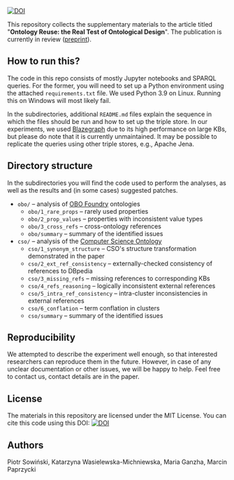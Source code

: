 [![DOI](https://zenodo.org/badge/DOI/10.5281/zenodo.6108108.svg)](https://doi.org/10.5281/zenodo.6108108)

This repository collects the supplementary materials to the article titled "**Ontology Reuse: the Real Test of Ontological Design**". The publication is currently in review ([preprint](https://arxiv.org/abs/2205.02892)).

## How to run this?
The code in this repo consists of mostly Jupyter notebooks and SPARQL queries. For the former, you will need to set up a Python environment using the attached `requirements.txt` file. We used Python 3.9 on Linux. Running this on Windows will most likely fail.

In the subdirectories, additional `README.md` files explain the sequence in which the files should be run and how to set up the triple store. In our experiments, we used [Blazegraph](https://blazegraph.com/) due to its high performance on large KBs, but please do note that it is currently unmaintained. It may be possible to replicate the queries using other triple stores, e.g., Apache Jena.

## Directory structure
In the subdirectories you will find the code used to perform the analyses, as well as the results and (in some cases) suggested patches.

- `obo/` – analysis of [OBO Foundry](https://obofoundry.org/) ontologies
    - `obo/1_rare_props` – rarely used properties
    - `obo/2_prop_values` – properties with inconsistent value types
    - `obo/3_cross_refs` – cross-ontology references
    - `obo/summary` – summary of the identified issues
- `cso/` – analysis of the [Computer Science Ontology](https://cso.kmi.open.ac.uk/home)
    - `cso/1_synonym_structure` – CSO's structure transformation demonstrated in the paper
    - `cso/2_ext_ref_consistency` – externally-checked consistency of references to DBpedia
    - `cso/3_missing_refs` – missing references to corresponding KBs
    - `cso/4_refs_reasoning` – logically inconsistent external references
    - `cso/5_intra_ref_consistency` – intra-cluster inconsistencies in external references
    - `cso/6_conflation` – term conflation in clusters
    - `cso/summary` – summary of the identified issues

## Reproducibility
We attempted to describe the experiment well enough, so that interested researchers can reproduce them in the future. However, in case of any unclear documentation or other issues, we will be happy to help. Feel free to contact us, contact details are in the paper.

## License
The materials in this repository are licensed under the MIT License. You can cite this code using this DOI: [![DOI](https://zenodo.org/badge/DOI/10.5281/zenodo.6108108.svg)](https://doi.org/10.5281/zenodo.6108108)


## Authors
Piotr Sowiński, Katarzyna Wasielewska-Michniewska, Maria Ganzha, Marcin Paprzycki
